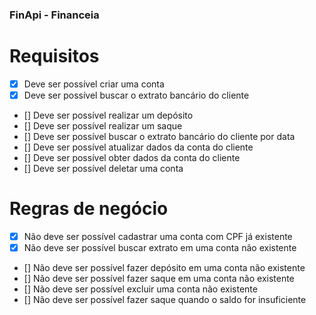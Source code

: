 ### FinApi - Financeia

# Requisitos

-  [x] Deve ser possível criar uma conta
-  [x] Deve ser possível buscar o extrato bancário do cliente
-  [] Deve ser possível realizar um depósito
-  [] Deve ser possível realizar um saque
-  [] Deve ser possível buscar o extrato bancário do cliente por data
-  [] Deve ser possível atualizar dados da conta do cliente
-  [] Deve ser possível obter dados da conta do cliente
-  [] Deve ser possível deletar uma conta
 
# Regras de negócio

-  [x] Não deve ser possível cadastrar uma conta com CPF já existente
-  [x] Não deve ser possível buscar extrato em uma conta não existente
-  [] Não deve ser possível fazer depósito em uma conta não existente
-  [] Não deve ser possível fazer saque em uma conta não existente
-  [] Não deve ser possível excluir uma conta não existente
-  [] Não deve ser possível fazer saque quando o saldo for insuficiente
